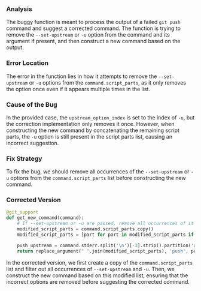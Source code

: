 ### Analysis
The buggy function is meant to process the output of a failed `git push` command and suggest a corrected command. The function is trying to remove the `--set-upstream` or `-u` option from the command and its argument if present, and then construct a new command based on the output.

### Error Location
The error in the function lies in how it attempts to remove the `--set-upstream` or `-u` options from the `command.script_parts`, as it only removes the option once even if it appears multiple times in the list.

### Cause of the Bug
In the provided case, the `upstream_option_index` is set to the index of `-u`, but the correction implementation only removes it once. However, when constructing the new command by concatenating the remaining script parts, the `-u` option is still present in the script parts list, causing an incorrect suggestion.

### Fix Strategy
To fix the bug, we should remove all occurrences of the `--set-upstream` or `-u` options from the `command.script_parts` list before constructing the new command.

### Corrected Version
```python
@git_support
def get_new_command(command):
    # If --set-upstream or -u are passed, remove all occurrences of it and its argument.
    modified_script_parts = command.script_parts.copy()
    modified_script_parts = [part for part in modified_script_parts if part != '--set-upstream' and part != '-u']

    push_upstream = command.stderr.split('\n')[-3].strip().partition('git ')[2]
    return replace_argument(" ".join(modified_script_parts), 'push', push_upstream)
```

In the corrected version, we first create a copy of the `command.script_parts` list and filter out all occurrences of `--set-upstream` and `-u`. Then, we construct the new command based on this modified list, ensuring that the incorrect options are removed before suggesting the corrected command.